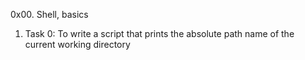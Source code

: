 0x00. Shell, basics
1. Task 0: To write a script that prints the absolute path name of the current working directory
